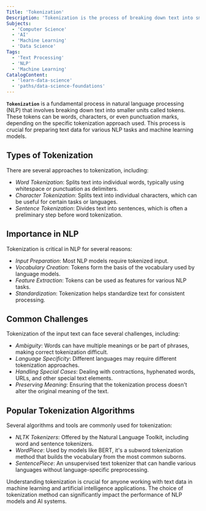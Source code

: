 ```yaml
---
Title: 'Tokenization'
Description: 'Tokenization is the process of breaking down text into smaller units called tokens, which are used in natural language processing and text analysis.'
Subjects:
  - 'Computer Science'
  - 'AI'
  - 'Machine Learning'
  - 'Data Science'
Tags:
  - 'Text Processing'
  - 'NLP'
  - 'Machine Learning'
CatalogContent:
  - 'learn-data-science'
  - 'paths/data-science-foundations'
---
```


**`Tokenization`** is a fundamental process in natural language processing (NLP) that involves breaking down text into smaller units called tokens. These tokens can be words, characters, or even punctuation marks, depending on the specific tokenization approach used. This process is crucial for preparing text data for various NLP tasks and machine learning models.

## Types of Tokenization

There are several approaches to tokenization, including:

- _Word Tokenization_: Splits text into individual words, typically using whitespace or punctuation as delimiters.
- _Character Tokenization_: Splits text into individual characters, which can be useful for certain tasks or languages.
- _Sentence Tokenization_: Divides text into sentences, which is often a preliminary step before word tokenization.

## Importance in NLP

Tokenization is critical in NLP for several reasons:

- _Input Preparation_: Most NLP models require tokenized input.
- _Vocabulary Creation_: Tokens form the basis of the vocabulary used by language models.
- _Feature Extraction_: Tokens can be used as features for various NLP tasks.
- _Standardization_: Tokenization helps standardize text for consistent processing.

## Common Challenges

Tokenization of the input text can face several challenges, including:

- _Ambiguity_: Words can have multiple meanings or be part of phrases, making correct tokenization difficult.
- _Language Specificity_: Different languages may require different tokenization approaches.
- _Handling Special Cases_: Dealing with contractions, hyphenated words, URLs, and other special text elements.
- _Preserving Meaning_: Ensuring that the tokenization process doesn't alter the original meaning of the text.

## Popular Tokenization Algorithms

Several algorithms and tools are commonly used for tokenization:

- _NLTK Tokenizers_: Offered by the Natural Language Toolkit, including word and sentence tokenizers.
- _WordPiece_: Used by models like BERT, it's a subword tokenization method that builds the vocabulary from the most common suborns.
- _SentencePiece_: An unsupervised text tokenizer that can handle various languages without language-specific preprocessing.

Understanding tokenization is crucial for anyone working with text data in machine learning and artificial intelligence applications. The choice of tokenization method can significantly impact the performance of NLP models and AI systems.

